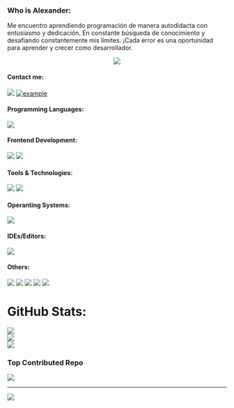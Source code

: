 ### Who is Alexander:
<p>
  Me encuentro aprendiendo programación de manera autodidacta con entusiasmo y dedicación. En constante búsqueda de conocimiento y desafiando constantemente mis límites. ¡Cada error es una oportunidad para aprender y crecer como desarrollador.
</p>
<p align='center'>
<img src="https://github.com/sourabmaity/sourabmaity/blob/main/header_.png" >
</p>

<h4>Contact me:</h4>
<a href="mailto: anthonyalexanderalfonso@hotmail.com">
  <img src="https://img.shields.io/badge/-delover%40hotmail.com-7B83EB?&style=for-the-badge&logo=Microsoft-outlook&logoColor=white" ></a>
<a  href="#" target="_blank">
  <img src="https://img.shields.io/badge/My_Website-000000?style=for-the-badge&logo=Microsoft-edge&logoColor=white" alt="example"/>
</a>
  
<h4>Programming Languages:</h4>

<p>
   <img src="https://img.shields.io/badge/JavaScript-F7DF1E?style=for-the-badge&logo=javascript&logoColor=black">
</p>

<h4>Frontend Development:</h4>
<p>
  <img src="https://img.shields.io/badge/html5-%23E34F26.svg?style=for-the-badge&logo=html5&logoColor=white">
  <img src="https://img.shields.io/badge/css3-%231572B6.svg?style=for-the-badge&logo=css3&logoColor=white"> 
</p>
  
<h4>Tools & Technologies:</h4>
<p>
   <img src="https://img.shields.io/badge/GitHub-100000?style=for-the-badge&logo=github&logoColor=white">
   <img src="https://img.shields.io/badge/git%20-%23F05033.svg?&style=for-the-badge&logo=git&logoColor=white">
</p>

<h4>Operanting Systems:</h4>
<p>
<img src = "https://img.shields.io/badge/Windows-0078D6?style=for-the-badge&logo=windows&logoColor=white">
</p>

<h4>IDEs/Editors:</h4>
<p>
<img src="https://img.shields.io/badge/Visual%20Studio%20Code-0078d7.svg?style=for-the-badge&logo=visual-studio-code&logoColor=white">
</p>

<h4>Others:</h4>
<p>
<img src="https://img.shields.io/badge/Microsoft_Office-D83B01?style=for-the-badge&logo=microsoft-office&logoColor=white">
<img src="https://img.shields.io/badge/Microsoft_Excel-217346?style=for-the-badge&logo=microsoft-excel&logoColor=white">
<img src="https://img.shields.io/badge/bootstrap-%238511FA.svg?style=for-the-badge&logo=bootstrap&logoColor=white">
<img src="https://img.shields.io/badge/SASS-hotpink.svg?style=for-the-badge&logo=SASS&logoColor=white ">
<img src="https://img.shields.io/badge/Canva-%2300C4CC.svg?style=for-the-badge&logo=Canva&logoColor=white">
</p>

#  GitHub Stats:
![](https://github-readme-stats.vercel.app/api?username=Its-Alexandder&theme=react&hide_border=false&include_all_commits=false&count_private=false)<br/>
![](https://github-readme-streak-stats.herokuapp.com/?user=Its-Alexandder&theme=react&hide_border=false)<br/>
![](https://github-readme-stats.vercel.app/api/top-langs/?username=Its-Alexandder&theme=react&hide_border=false&include_all_commits=false&count_private=false&layout=compact)

###  Top Contributed Repo
![](https://github-contributor-stats.vercel.app/api?username=Its-Alexandder&limit=5&theme=dark&combine_all_yearly_contributions=true)

---
[![](https://visitcount.itsvg.in/api?id=Its-Alexandder&icon=0&color=3)](https://visitcount.itsvg.in)

<!-- Proudly created with GPRM ( https://gprm.itsvg.in ) -->
